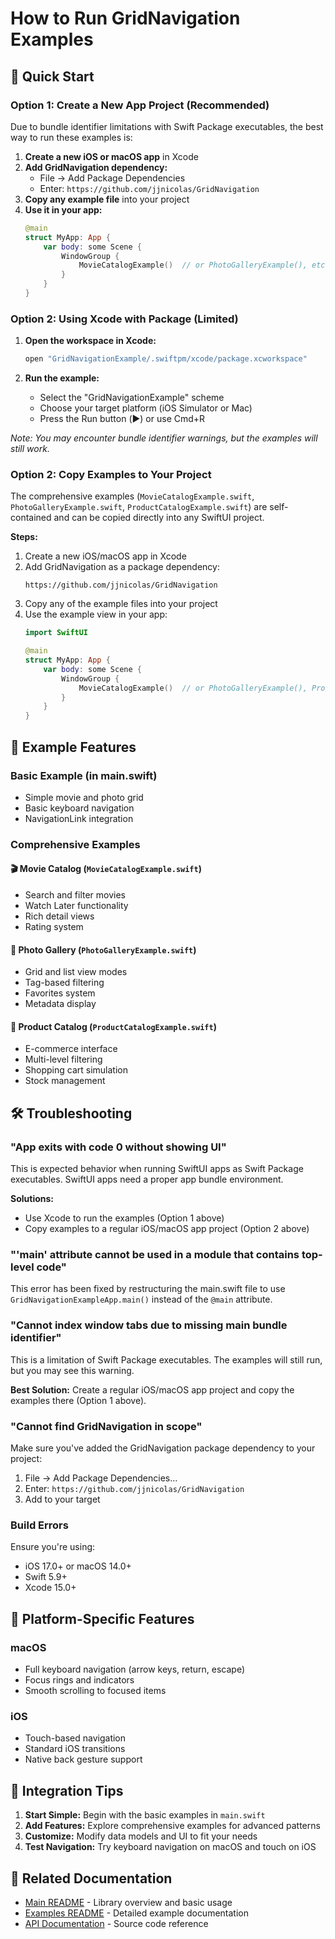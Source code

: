 # How to Run GridNavigation Examples

## 🚀 Quick Start

### Option 1: Create a New App Project (Recommended)

Due to bundle identifier limitations with Swift Package executables, the best way to run these examples is:

1. **Create a new iOS or macOS app** in Xcode
2. **Add GridNavigation dependency:**
   - File → Add Package Dependencies
   - Enter: `https://github.com/jjnicolas/GridNavigation`
3. **Copy any example file** into your project
4. **Use it in your app:**
   ```swift
   @main
   struct MyApp: App {
       var body: some Scene {
           WindowGroup {
               MovieCatalogExample()  // or PhotoGalleryExample(), etc.
           }
       }
   }
   ```

### Option 2: Using Xcode with Package (Limited)

1. **Open the workspace in Xcode:**
   ```bash
   open "GridNavigationExample/.swiftpm/xcode/package.xcworkspace"
   ```

2. **Run the example:**
   - Select the "GridNavigationExample" scheme
   - Choose your target platform (iOS Simulator or Mac)
   - Press the Run button (▶️) or use Cmd+R

*Note: You may encounter bundle identifier warnings, but the examples will still work.*

### Option 2: Copy Examples to Your Project

The comprehensive examples (`MovieCatalogExample.swift`, `PhotoGalleryExample.swift`, `ProductCatalogExample.swift`) are self-contained and can be copied directly into any SwiftUI project.

**Steps:**
1. Create a new iOS/macOS app in Xcode
2. Add GridNavigation as a package dependency:
   ```
   https://github.com/jjnicolas/GridNavigation
   ```
3. Copy any of the example files into your project
4. Use the example view in your app:
   ```swift
   import SwiftUI

   @main
   struct MyApp: App {
       var body: some Scene {
           WindowGroup {
               MovieCatalogExample()  // or PhotoGalleryExample(), ProductCatalogExample()
           }
       }
   }
   ```

## 📱 Example Features

### Basic Example (in main.swift)
- Simple movie and photo grid
- Basic keyboard navigation
- NavigationLink integration

### Comprehensive Examples

#### 🎬 Movie Catalog (`MovieCatalogExample.swift`)
- Search and filter movies
- Watch Later functionality
- Rich detail views
- Rating system

#### 📸 Photo Gallery (`PhotoGalleryExample.swift`)
- Grid and list view modes
- Tag-based filtering
- Favorites system
- Metadata display

#### 🛒 Product Catalog (`ProductCatalogExample.swift`)
- E-commerce interface
- Multi-level filtering
- Shopping cart simulation
- Stock management

## 🛠 Troubleshooting

### "App exits with code 0 without showing UI"
This is expected behavior when running SwiftUI apps as Swift Package executables. SwiftUI apps need a proper app bundle environment.

**Solutions:**
- Use Xcode to run the examples (Option 1 above)
- Copy examples to a regular iOS/macOS app project (Option 2 above)

### "'main' attribute cannot be used in a module that contains top-level code"
This error has been fixed by restructuring the main.swift file to use `GridNavigationExampleApp.main()` instead of the `@main` attribute.

### "Cannot index window tabs due to missing main bundle identifier"
This is a limitation of Swift Package executables. The examples will still run, but you may see this warning.

**Best Solution:** Create a regular iOS/macOS app project and copy the examples there (Option 1 above).

### "Cannot find GridNavigation in scope"
Make sure you've added the GridNavigation package dependency to your project:
1. File → Add Package Dependencies...
2. Enter: `https://github.com/jjnicolas/GridNavigation`
3. Add to your target

### Build Errors
Ensure you're using:
- iOS 17.0+ or macOS 14.0+
- Swift 5.9+
- Xcode 15.0+

## 🎯 Platform-Specific Features

### macOS
- Full keyboard navigation (arrow keys, return, escape)
- Focus rings and indicators
- Smooth scrolling to focused items

### iOS
- Touch-based navigation
- Standard iOS transitions
- Native back gesture support

## 📝 Integration Tips

1. **Start Simple:** Begin with the basic examples in `main.swift`
2. **Add Features:** Explore comprehensive examples for advanced patterns
3. **Customize:** Modify data models and UI to fit your needs
4. **Test Navigation:** Try keyboard navigation on macOS and touch on iOS

## 🔗 Related Documentation

- [Main README](../README.md) - Library overview and basic usage
- [Examples README](README.md) - Detailed example documentation
- [API Documentation](../Sources/GridNavigation/) - Source code reference